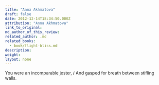 ```yaml
---
title: "Anna Akhmatova"
draft: false
date: 2012-12-14T18:34:50.000Z
attribution: "Anna Akhmatova"
link_to_original:
nd_author_of_this_review:
related_author: .md
related_books:
  - book/flight-bliss.md
description:
weight:
layout: none
---
```

You were an incomparable jester, / And gasped for breath between stifling walls.

